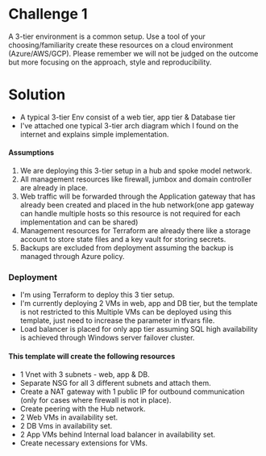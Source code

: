 # Challenge 1
A 3-tier environment is a common setup. Use a tool of your choosing/familiarity create these 
resources on a cloud environment (Azure/AWS/GCP). Please remember we will not be judged 
on the outcome but more focusing on the approach, style and reproducibility.

# Solution
- A typical 3-tier Env consist of a web tier, app tier & Database tier
- I've attached one typical 3-tier arch diagram which I found on the internet and explains simple implementation.
#### Assumptions
1. We are deploying this 3-tier setup in a hub and spoke model network.
2. All management resources like firewall, jumbox and domain controller are already in place.
3. Web traffic will be forwarded through the Application gateway that has already been created and placed in the hub network(one app gateway can handle multiple hosts so this resource is not required for each implementation and can be shared)
4. Management resources for Terraform are already there like a storage account to store state files and a key vault for storing secrets.
5. Backups are excluded from deployment assuming the backup is managed through Azure policy.
### Deployment
- I'm using Terraform to deploy this 3 tier setup.
- I'm currently deploying 2 VMs in web, app and DB tier, but the template is not restricted to this Multiple VMs can be deployed using this template, just need to increase the parameter in tfvars file.
- Load balancer is placed for only app tier assuming SQL high availability is achieved through Windows server failover cluster.
 #### This template will create the following resources

 - 1 Vnet with 3 subnets - web, app & DB.
 - Separate NSG for all 3 different subnets and attach them.
 - Create a NAT gateway with 1 public IP for outbound communication (only for cases where firewall is not in place).
 - Create peering with the Hub network.
 - 2 Web VMs in availability set.
 - 2 DB Vms in availability set.
 - 2 App VMs behind Internal load balancer in availability set.
 - Create necessary extensions for VMs.